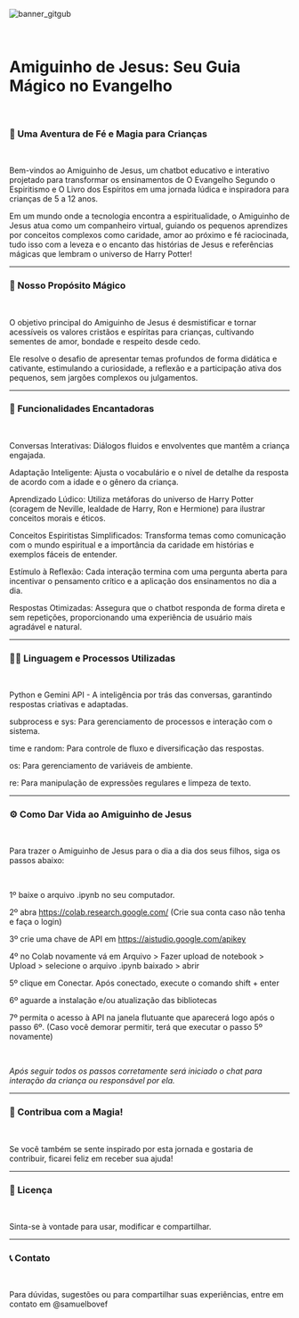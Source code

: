![banner_gitgub](https://github.com/user-attachments/assets/de03d6a6-8511-4761-8b72-7e40ab0e022c)

</br>

#  Amiguinho de Jesus: Seu Guia Mágico no Evangelho

</br>

###  🌟 Uma Aventura de Fé e Magia para Crianças

</br>

Bem-vindos ao Amiguinho de Jesus, um chatbot educativo e interativo projetado para transformar os ensinamentos de O Evangelho Segundo o Espiritismo e O Livro dos Espíritos em uma jornada lúdica e inspiradora para crianças de 5 a 12 anos.

Em um mundo onde a tecnologia encontra a espiritualidade, o Amiguinho de Jesus atua como um companheiro virtual, guiando os pequenos aprendizes por conceitos complexos como caridade, amor ao próximo e fé raciocinada, tudo isso com a leveza e o encanto das histórias de Jesus e referências mágicas que lembram o universo de Harry Potter!

--- 

###  🎯 Nosso Propósito Mágico

</br>

O objetivo principal do Amiguinho de Jesus é desmistificar e tornar acessíveis os valores cristãos e espíritas para crianças, cultivando sementes de amor, bondade e respeito desde cedo.

Ele resolve o desafio de apresentar temas profundos de forma didática e cativante, estimulando a curiosidade, a reflexão e a participação ativa dos pequenos, sem jargões complexos ou julgamentos.

---

###  🚀 Funcionalidades Encantadoras

</br>

Conversas Interativas: Diálogos fluidos e envolventes que mantêm a criança engajada.

Adaptação Inteligente: Ajusta o vocabulário e o nível de detalhe da resposta de acordo com a idade e o gênero da criança.

Aprendizado Lúdico: Utiliza metáforas do universo de Harry Potter (coragem de Neville, lealdade de Harry, Ron e Hermione) para ilustrar conceitos morais e éticos.

Conceitos Espiritistas Simplificados: Transforma temas como comunicação com o mundo espiritual e a importância da caridade em histórias e exemplos fáceis de entender.

Estímulo à Reflexão: Cada interação termina com uma pergunta aberta para incentivar o pensamento crítico e a aplicação dos ensinamentos no dia a dia.

Respostas Otimizadas: Assegura que o chatbot responda de forma direta e sem repetições, proporcionando uma experiência de usuário mais agradável e natural.

---

###  🧙‍♀️ Linguagem e Processos Utilizadas

</br>

Python e Gemini API - A inteligência por trás das conversas, garantindo respostas criativas e adaptadas.

subprocess e sys: Para gerenciamento de processos e interação com o sistema.

time e random: Para controle de fluxo e diversificação das respostas.

os: Para gerenciamento de variáveis de ambiente.

re: Para manipulação de expressões regulares e limpeza de texto.

---

###  ⚙️ Como Dar Vida ao Amiguinho de Jesus

</br>

Para trazer o Amiguinho de Jesus para o dia a dia dos seus filhos, siga os passos abaixo:

</br>

1º baixe o arquivo .ipynb no seu computador.

2º abra https://colab.research.google.com/ (Crie sua conta caso não tenha e faça o login)

3º crie uma chave de API em https://aistudio.google.com/apikey

4º no Colab novamente vá em Arquivo > Fazer upload de notebook > Upload > selecione o arquivo .ipynb baixado > abrir

5º clique em Conectar. Após conectado, execute o comando shift + enter

6º aguarde a instalação e/ou atualização das bibliotecas

7º permita o acesso à API na janela flutuante que aparecerá logo após o passo 6º. (Caso você demorar permitir, terá que executar o passo 5º novamente)

</br>

*Após seguir todos os passos corretamente será iniciado o chat para interação da criança ou responsável por ela.*

---

###  🤝 Contribua com a Magia!

</br>

Se você também se sente inspirado por esta jornada e gostaria de contribuir, ficarei feliz em receber sua ajuda!

---

###  📄 Licença

</br>

Sinta-se à vontade para usar, modificar e compartilhar.

---

###  📞 Contato

</br>

Para dúvidas, sugestões ou para compartilhar suas experiências, entre em contato em @samuelbovef
